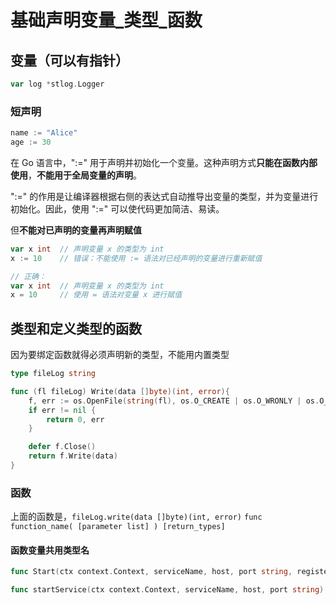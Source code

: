 # 基础声明变量_类型_函数


## 变量（可以有指针）
```go
var log *stlog.Logger
```

### 短声明


```go
name := "Alice"
age := 30
```
在 Go 语言中，":=" 用于声明并初始化一个变量。这种声明方式**只能在函数内部使用**，**不能用于全局变量的声明**。

":=" 的作用是让编译器根据右侧的表达式自动推导出变量的类型，并为变量进行初始化。因此，使用 ":=" 可以使代码更加简洁、易读。

但**不能对已声明的变量再声明赋值**

```go
var x int  // 声明变量 x 的类型为 int
x := 10    // 错误：不能使用 := 语法对已经声明的变量进行重新赋值

// 正确：
var x int  // 声明变量 x 的类型为 int
x = 10     // 使用 = 语法对变量 x 进行赋值
```

## 类型和定义类型的函数
因为要绑定函数就得必须声明新的类型，不能用内置类型
```go
type fileLog string

func (fl fileLog) Write(data []byte)(int, error){
	f, err := os.OpenFile(string(fl), os.O_CREATE | os.O_WRONLY | os.O_APPEND, 0600)
	if err != nil {
		return 0, err
	}

	defer f.Close()
	return f.Write(data)
}
```

### 函数
上面的函数是，`fileLog.write(data []byte)(int, error)`
`func function_name( [parameter list] ) [return_types]`

#### 函数变量共用类型名
```go
func Start(ctx context.Context, serviceName, host, port string, registerHandlersFunc func()) (context.Context, error){}

func startService(ctx context.Context, serviceName, host, port string) context.Context {}
```

